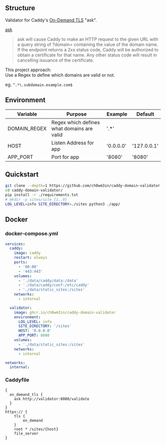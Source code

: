 
## Structure

Validator for Caddy's [On-Demand TLS](https://caddyserver.com/docs/automatic-https#on-demand-tls) "ask".

[ask](https://caddyserver.com/docs/caddyfile/options#on-demand-tls)
> ask will cause Caddy to make an HTTP request to the given URL with a query string of ?domain= containing the value of the domain name. If the endpoint returns a 2xx status code, Caddy will be authorized to obtain a certificate for that name. Any other status code will result in cancelling issuance of the certificate.

This project approach:  
Use a Regex to define which domains are valid or not.  

eg. `^.*\.subdomain.example.com$`

## Environment

| Variable       | Purpose                                       | Example   | Default     |
|----------------|-----------------------------------------------|-----------|-------------|
| DOMAIN_REGEX   | Regex which defines what domains are valid    | '.*'      |             |
| HOST           | Listen Address for app                        | '0.0.0.0' | '127.0.0.1' |
| APP_PORT       | Port for app                                  | '8080'    | '8080'      |

## Quickstart

```bash
git clone --depth=1 https://github.com/ch0wm3in/caddy-domain-validator
cd caddy-domain-validator/
pip install -r ./requirements.txt
# mkdir -p sites/site_{1..9}
LOG_LEVEL=info SITE_DIRECTORY=./sites python3 ./app/
```

## Docker

### docker-compose.yml

```yaml
services:
  caddy:
    image: caddy
    restart: always
    ports:
      - '80:80'
      - '443:443'
    volumes:
      - './data/caddy/data:/data'
      - './data/caddy/conf:/etc/caddy'
      - './data/static_sites:/sites'
    networks:
      - internal

  validator:
    image: ghcr.io/ch0wm3in/caddy-domain-validator
    environment:
      LOG_LEVEL: info
      SITE_DIRECTORY: '/sites'
      HOST: '0.0.0.0'
      APP_PORT: 8080
    volumes:
      - './data/static_sites:/sites'
    networks:
      - internal

networks:
  internal:
```

### Caddyfile

```Caddyfile
{
  on_demand_tls {
    ask http://validator:8080/validate
  }
}
https:// {
    tls {
        on_demand
    }
    root * /sites/{host}
    file_server
}
```
